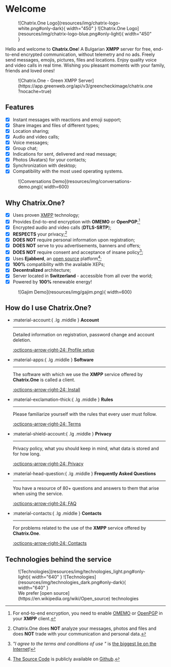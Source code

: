 # Welcome

<figure markdown>
  ![Chatrix.One Logo](resources/img/chatrix-logo-white.png#only-dark){ width="450" }
  ![Chatrix.One Logo](resources/img/chatrix-logo-blue.png#only-light){ width="450" }
</figure>

Hello and welcome to **Chatrix.One**! A Bulgarian **XMPP** server for free, end-to-end encrypted communication, without telemetry and no ads. Freely send messages, emojis, pictures, files and locations. Enjoy quality voice and video calls in real time. Wishing you pleasant moments with your family, friends and loved ones!

<figure markdown>
  ![Chatrix.One - Green XMPP Server](https://app.greenweb.org/api/v3/greencheckimage/chatrix.one?nocache=true)
</figure>

## Features

- [x] Instant messages with reactions and emoji support;
- [x] Share images and files of different types;
- [x] Location sharing;
- [x] Audio and video calls;
- [x] Voice messages;
- [x] Group chat;
- [x] Indications for sent, delivered and read message;
- [x] Photos (Avatars) for your contacts;
- [x] Synchronization with desktop;
- [x] Compatibility with the most used operating systems.

<figure markdown>
  ![Conversations Demo](resources/img/conversations-demo.png){ width=600}
</figure>

## Why **Chatrix.One?**

- [x] Uses proven [XMPP](https://xmpp.org/about/technology-overview/) technology;
- [x] Provides End-to-end encryption with **OMEMO** or **OpenPGP**;[^1]
- [x] Encrypted audio and video calls (**DTLS-SRTP**);
- [x] **RESPECTS** your privacy;[^2]
- [x] **DOES NOT** require personal information upon registration;
- [x] **DOES NOT** serve to you advertisements, banners and offers;
- [x] **DOES NOT** require consent and acceptance of insane policy[^3];
- [x] Uses **Ejabberd**, an [open source](https://en.wikipedia.org/wiki/Open_source) platform[^4];
- [x] **100%** compatibility with the available XEPs;
- [x] **Decentralized** architecture;
- [x] Server located in **Switzerland** - accessible from all over the world;
- [x] Powered by **100%** renewable energy!

[^1]: For end-to-end encryption, you need to enable [OMEMO](https://docs.chatrix.one/en/faq/#what-is-omemo) or [OpenPGP](https://en.wikipedia.org/wiki/Pretty_Good_Privacy) in your **XMPP** client.

[^2]: Chatrix.One does **NOT** analyze your messages, photos and files and does **NOT** trade with your communication and personal data.

[^3]: *"I agree to the terms and conditions of use "* is [the biggest lie on the Internet](https://www.biggestlieonline.com/)!

[^4]: [The Source Code](https://en.wikipedia.org/wiki/Source_code) is publicly available on [Github](https://github.com/processone/ejabberd).

<figure markdown>
  ![Gajim Demo](resources/img/gajim.png){ width=600}
</figure>

## How do I use **Chatrix.One**?

<div class="grid cards" markdown>

-   :material-account:{ .lg .middle } __Account__

    ---

    Detailed information on registration, password change and account deletion.

    [:octicons-arrow-right-24: Profile setup](https://docs.chatrix.one/en/account/registration/)

-   :material-apps:{ .lg .middle } __Software__

    ---

    The software with which we use the **XMPP** service offered by **Chatrix.One** is called a client.

    [:octicons-arrow-right-24: Install](https://docs.chatrix.one/en/clients/)

-   :material-exclamation-thick:{ .lg .middle } __Rules__

    ---

    Please familiarize yourself with the rules that every user must follow.

    [:octicons-arrow-right-24: Terms](https://docs.chatrix.one/en/terms/)

-   :material-shield-account:{ .lg .middle } __Privacy__

    ---

    Privacy policy, what you should keep in mind, what data is stored and for how long.

    [:octicons-arrow-right-24: Privacy](https://docs.chatrix.one/en/privacy/)


-   :material-head-question:{ .lg .middle } __Frequently Asked Questions__

    ---

    You have a resource of 80+ questions and answers to them that arise when using the service.

    [:octicons-arrow-right-24: FAQ](https://docs.chatrix.one/en/faq/)

-   :material-contacts:{ .lg .middle } __Contacts__

    ---

    For problems related to the use of the **XMPP** service offered by **Chatrix.One**.

    [:octicons-arrow-right-24: Contacts](https://docs.chatrix.one/en/about/#contacts)

</div>

## Technologies behind the service

<figure markdown>
  ![Technologies](resources/img/technologies_light.png#only-light){ width="640" }
  ![Technologies](resources/img/technologies_dark.png#only-dark){ width="640" }
  <figcaption markdown>We prefer [open source](https://en.wikipedia.org/wiki/Open_source) technologies</figcaption>
</figure>
